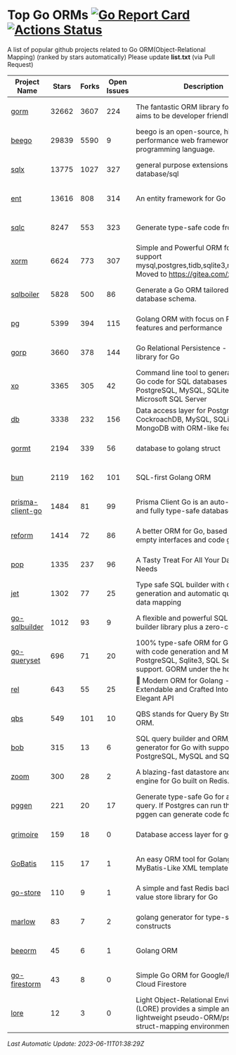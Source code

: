 # Top Go ORMs [![Go Report Card](https://goreportcard.com/badge/github.com/d-tsuji/awesome-go-orms)](https://goreportcard.com/report/github.com/d-tsuji/awesome-go-orms) [![Actions Status](https://github.com/d-tsuji/awesome-go-orms/workflows/CI/badge.svg)](https://github.com/d-tsuji/awesome-go-orms/actions)
A list of popular github projects related to Go ORM(Object-Relational Mapping) (ranked by stars automatically)
Please update **list.txt** (via Pull Request)

| Project Name | Stars | Forks | Open Issues | Description | Last Update |
| ------------ | ----- | ----- | ----------- | ----------- | ----------- |
| [gorm](https://github.com/go-gorm/gorm) | 32662 | 3607 | 224 | The fantastic ORM library for Golang, aims to be developer friendly | 2023-06-11 00:10:10 |
| [beego](https://github.com/beego/beego) | 29839 | 5590 | 9 | beego is an open-source, high-performance web framework for the Go programming language. | 2023-06-11 00:28:30 |
| [sqlx](https://github.com/jmoiron/sqlx) | 13775 | 1027 | 327 | general purpose extensions to golang's database/sql | 2023-06-10 01:37:19 |
| [ent](https://github.com/ent/ent) | 13616 | 808 | 314 | An entity framework for Go | 2023-06-10 19:40:36 |
| [sqlc](https://github.com/kyleconroy/sqlc) | 8247 | 553 | 323 | Generate type-safe code from SQL | 2023-06-10 22:22:54 |
| [xorm](https://github.com/go-xorm/xorm) | 6624 | 773 | 307 | Simple and Powerful ORM for Go, support mysql,postgres,tidb,sqlite3,mssql,oracle, Moved to https://gitea.com/xorm/xorm | 2023-06-06 04:12:10 |
| [sqlboiler](https://github.com/volatiletech/sqlboiler) | 5828 | 500 | 86 | Generate a Go ORM tailored to your database schema. | 2023-06-09 08:30:12 |
| [pg](https://github.com/go-pg/pg) | 5399 | 394 | 115 | Golang ORM with focus on PostgreSQL features and performance | 2023-06-09 03:04:48 |
| [gorp](https://github.com/go-gorp/gorp) | 3660 | 378 | 144 | Go Relational Persistence - an ORM-ish library for Go | 2023-06-08 06:21:45 |
| [xo](https://github.com/xo/xo) | 3365 | 305 | 42 | Command line tool to generate idiomatic Go code for SQL databases supporting PostgreSQL, MySQL, SQLite, Oracle, and Microsoft SQL Server | 2023-06-10 13:47:59 |
| [db](https://github.com/upper/db) | 3338 | 232 | 156 | Data access layer for PostgreSQL, CockroachDB, MySQL, SQLite and MongoDB with ORM-like features. | 2023-06-10 17:23:38 |
| [gormt](https://github.com/xxjwxc/gormt) | 2194 | 339 | 56 | database to golang struct | 2023-06-09 18:53:38 |
| [bun](https://github.com/uptrace/bun) | 2119 | 162 | 101 | SQL-first Golang ORM | 2023-06-10 15:39:17 |
| [prisma-client-go](https://github.com/prisma/prisma-client-go) | 1484 | 81 | 99 | Prisma Client Go is an auto-generated and fully type-safe database client | 2023-06-11 00:50:57 |
| [reform](https://github.com/go-reform/reform) | 1414 | 72 | 86 | A better ORM for Go, based on non-empty interfaces and code generation. | 2023-06-07 10:18:10 |
| [pop](https://github.com/gobuffalo/pop) | 1335 | 237 | 96 | A Tasty Treat For All Your Database Needs | 2023-06-09 03:20:38 |
| [jet](https://github.com/go-jet/jet) | 1302 | 77 | 25 | Type safe SQL builder with code generation and automatic query result data mapping | 2023-06-10 16:15:33 |
| [go-sqlbuilder](https://github.com/huandu/go-sqlbuilder) | 1012 | 93 | 9 | A flexible and powerful SQL string builder library plus a zero-config ORM. | 2023-06-08 08:23:34 |
| [go-queryset](https://github.com/jirfag/go-queryset) | 696 | 71 | 20 | 100% type-safe ORM for Go (Golang) with code generation and MySQL, PostgreSQL, Sqlite3, SQL Server support. GORM under the hood. | 2023-06-04 07:52:50 |
| [rel](https://github.com/go-rel/rel) | 643 | 55 | 25 | :gem: Modern ORM for Golang - Testable, Extendable and Crafted Into a Clean and Elegant API | 2023-06-10 08:04:46 |
| [qbs](https://github.com/coocood/qbs) | 549 | 101 | 10 | QBS stands for Query By Struct. A Go ORM. | 2023-05-12 03:39:29 |
| [bob](https://github.com/stephenafamo/bob) | 315 | 13 | 6 | SQL query builder and ORM/Factory generator for Go with support for PostgreSQL, MySQL and SQLite | 2023-06-10 04:13:59 |
| [zoom](https://github.com/albrow/zoom) | 300 | 28 | 2 | A blazing-fast datastore and querying engine for Go built on Redis. | 2023-04-28 04:05:03 |
| [pggen](https://github.com/jschaf/pggen) | 221 | 20 | 17 | Generate type-safe Go for any Postgres query. If Postgres can run the query, pggen can generate code for it. | 2023-06-06 12:32:16 |
| [grimoire](https://github.com/Fs02/grimoire) | 159 | 18 | 0 | Database access layer for golang | 2023-05-05 18:28:02 |
| [GoBatis](https://github.com/mei-rune/GoBatis) | 115 | 17 | 1 | An easy ORM tool for Golang, support MyBatis-Like XML template SQL | 2023-06-07 08:26:45 |
| [go-store](https://github.com/gosuri/go-store) | 110 | 9 | 1 | A simple and fast Redis backed key-value store library for Go | 2023-03-15 19:18:53 |
| [marlow](https://github.com/dadleyy/marlow) | 83 | 7 | 2 | golang generator for type-safe sql api constructs | 2023-01-28 13:13:25 |
| [beeorm](https://github.com/latolukasz/beeorm) | 45 | 6 | 1 | Golang ORM | 2023-05-21 20:48:47 |
| [go-firestorm](https://github.com/jschoedt/go-firestorm) | 43 | 8 | 0 | Simple Go ORM for Google/Firebase Cloud Firestore | 2023-05-30 00:40:03 |
| [lore](https://github.com/abrahambotros/lore) | 12 | 3 | 0 | Light Object-Relational Environment (LORE) provides a simple and lightweight pseudo-ORM/pseudo-struct-mapping environment for Go | 2023-03-26 01:00:56 |

*Last Automatic Update: 2023-06-11T01:38:29Z*